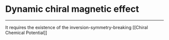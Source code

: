 
# Dynamic chiral magnetic effect
---

It requires the existence of the inversion-symmetry-breaking [[Chiral Chemical Potential]]
